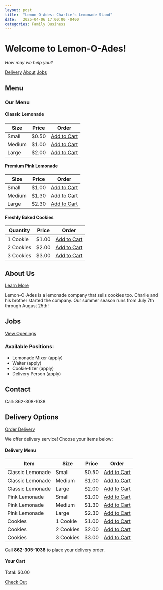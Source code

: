 ```yaml
---
layout: post
title:  "Lemon-O-Ades: Charlie's Lemonade Stand"
date:   2025-04-06 17:00:00 -0400
categories: Family Business
---
```


# Welcome to Lemon-O-Ades!

*How may we help you?*

<div class="navigation">
  <a href="#delivery" class="button">Delivery</a>
  <a href="#about" class="button">About</a>
  <a href="#jobs" class="button">Jobs</a>
</div>

## Menu

### Our Menu

<div class="menu-section">
  <h4>Classic Lemonade</h4>
  <table class="menu-table">
    <thead>
      <tr>
        <th>Size</th>
        <th>Price</th>
        <th>Order</th>
      </tr>
    </thead>
    <tbody>
      <tr>
        <td>Small</td>
        <td>$0.50</td>
        <td><a href="#add-to-cart" class="cart-button">Add to Cart</a></td>
      </tr>
      <tr>
        <td>Medium</td>
        <td>$1.00</td>
        <td><a href="#add-to-cart" class="cart-button">Add to Cart</a></td>
      </tr>
      <tr>
        <td>Large</td>
        <td>$2.00</td>
        <td><a href="#add-to-cart" class="cart-button">Add to Cart</a></td>
      </tr>
    </tbody>
  </table>
</div>

<div class="menu-section">
  <h4>Premium Pink Lemonade</h4>
  <table class="menu-table">
    <thead>
      <tr>
        <th>Size</th>
        <th>Price</th>
        <th>Order</th>
      </tr>
    </thead>
    <tbody>
      <tr>
        <td>Small</td>
        <td>$1.00</td>
        <td><a href="#add-to-cart" class="cart-button">Add to Cart</a></td>
      </tr>
      <tr>
        <td>Medium</td>
        <td>$1.30</td>
        <td><a href="#add-to-cart" class="cart-button">Add to Cart</a></td>
      </tr>
      <tr>
        <td>Large</td>
        <td>$2.30</td>
        <td><a href="#add-to-cart" class="cart-button">Add to Cart</a></td>
      </tr>
    </tbody>
  </table>
</div>

<div class="menu-section">
  <h4>Freshly Baked Cookies</h4>
  <table class="menu-table">
    <thead>
      <tr>
        <th>Quantity</th>
        <th>Price</th>
        <th>Order</th>
      </tr>
    </thead>
    <tbody>
      <tr>
        <td>1 Cookie</td>
        <td>$1.00</td>
        <td><a href="#add-to-cart" class="cart-button">Add to Cart</a></td>
      </tr>
      <tr>
        <td>2 Cookies</td>
        <td>$2.00</td>
        <td><a href="#add-to-cart" class="cart-button">Add to Cart</a></td>
      </tr>
      <tr>
        <td>3 Cookies</td>
        <td>$3.00</td>
        <td><a href="#add-to-cart" class="cart-button">Add to Cart</a></td>
      </tr>
    </tbody>
  </table>
</div>

## About Us

<a href="#about" class="button">Learn More</a>

Lemon-O-Ades is a lemonade company that sells cookies too. Charlie and his brother started the company. Our summer season runs from July 7th through August 25th!

## Jobs

<a href="#jobs" class="button">View Openings</a>

### Available Positions:
- Lemonade Mixer (apply)
- Waiter (apply)
- Cookie-tizer (apply)
- Delivery Person (apply)

## Contact

Call: 862-308-1038

## Delivery Options

<a href="#delivery" class="button">Order Delivery</a>

We offer delivery service! Choose your items below:

<div class="delivery-menu">
  <h4>Delivery Menu</h4>
  <table class="delivery-table">
    <thead>
      <tr>
        <th>Item</th>
        <th>Size</th>
        <th>Price</th>
        <th>Order</th>
      </tr>
    </thead>
    <tbody>
      <tr>
        <td>Classic Lemonade</td>
        <td>Small</td>
        <td>$0.50</td>
        <td><a href="#add-to-cart" class="cart-button">Add to Cart</a></td>
      </tr>
      <tr>
        <td>Classic Lemonade</td>
        <td>Medium</td>
        <td>$1.00</td>
        <td><a href="#add-to-cart" class="cart-button">Add to Cart</a></td>
      </tr>
      <tr>
        <td>Classic Lemonade</td>
        <td>Large</td>
        <td>$2.00</td>
        <td><a href="#add-to-cart" class="cart-button">Add to Cart</a></td>
      </tr>
      <tr>
        <td>Pink Lemonade</td>
        <td>Small</td>
        <td>$1.00</td>
        <td><a href="#add-to-cart" class="cart-button">Add to Cart</a></td>
      </tr>
      <tr>
        <td>Pink Lemonade</td>
        <td>Medium</td>
        <td>$1.30</td>
        <td><a href="#add-to-cart" class="cart-button">Add to Cart</a></td>
      </tr>
      <tr>
        <td>Pink Lemonade</td>
        <td>Large</td>
        <td>$2.30</td>
        <td><a href="#add-to-cart" class="cart-button">Add to Cart</a></td>
      </tr>
      <tr>
        <td>Cookies</td>
        <td>1 Cookie</td>
        <td>$1.00</td>
        <td><a href="#add-to-cart" class="cart-button">Add to Cart</a></td>
      </tr>
      <tr>
        <td>Cookies</td>
        <td>2 Cookies</td>
        <td>$2.00</td>
        <td><a href="#add-to-cart" class="cart-button">Add to Cart</a></td>
      </tr>
      <tr>
        <td>Cookies</td>
        <td>3 Cookies</td>
        <td>$3.00</td>
        <td><a href="#add-to-cart" class="cart-button">Add to Cart</a></td>
      </tr>
    </tbody>
  </table>
  
  <p>Call <strong>862-305-1038</strong> to place your delivery order.</p>
  
  <div class="cart-section">
    <h4>Your Cart</h4>
    <div id="cart-items">
      <!-- Cart items will appear here dynamically -->
    </div>
    <div class="cart-total">
      <p>Total: $<span id="cart-total">0.00</span></p>
    </div>
    <div class="checkout-button">
      <a href="mailto:mwarren83@gmail.com?subject=Lemon-O-Ades%20Order&body=My%20order%20from%20Lemon-O-Ades:" class="checkout-button" id="checkout-link">Check Out</a>
    </div>
  </div>
</div>

<script type="text/javascript">
  document.addEventListener('DOMContentLoaded', function() {
    let cart = [];
    const cartItems = document.getElementById('cart-items');
    const cartTotal = document.getElementById('cart-total');
    const checkoutLink = document.getElementById('checkout-link');
    
    // Add event listeners to all "Add to Cart" buttons
    document.querySelectorAll('.cart-button').forEach(button => {
      button.addEventListener('click', function(e) {
        e.preventDefault();
        const row = this.closest('tr');
        const cells = row.querySelectorAll('td');
        const item = cells[0].textContent;
        const size = cells[1].textContent;
        const price = parseFloat(cells[2].textContent.replace('
, ''));
        
        // Add to cart
        cart.push({ item, size, price });
        updateCart();
      });
    });
    
    function updateCart() {
      // Clear current cart display
      cartItems.innerHTML = '';
      
      // Calculate total
      let total = 0;
      let emailBody = 'My order from Lemon-O-Ades:%0A%0A';
      
      // Add each item to display
      cart.forEach((item, index) => {
        const itemElement = document.createElement('div');
        itemElement.className = 'cart-item';
        itemElement.innerHTML = `
          <span>${item.item} (${item.size}): ${item.price.toFixed(2)}</span>
          <button class="remove-item" data-index="${index}">Remove</button>
        `;
        cartItems.appendChild(itemElement);
        
        total += item.price;
        emailBody += `- ${item.item} (${item.size}): ${item.price.toFixed(2)}%0A`;
      });
      
      // Update total display
      cartTotal.textContent = total.toFixed(2);
      
      // Add total to email body
      emailBody += `%0ATotal: ${total.toFixed(2)}%0A%0A`;
      emailBody += 'Customer Information:%0A';
      emailBody += 'Name: %0A';
      emailBody += 'Address: %0A';
      emailBody += 'Phone: %0A';
      
      // Update checkout link
      checkoutLink.href = `mailto:mwarren83@gmail.com?subject=Lemon-O-Ades%20Order&body=${emailBody}`;
      
      // Add event listeners to remove buttons
      document.querySelectorAll('.remove-item').forEach(button => {
        button.addEventListener('click', function() {
          const index = parseInt(this.getAttribute('data-index'));
          cart.splice(index, 1);
          updateCart();
        });
      });
    }
  });
</script>